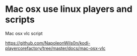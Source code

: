 # Mac osx use linux players and scripts

Mac osx vlc script

https://github.com/NapoleonWils0n/kodi-playercorefactory/tree/master/docs/mac-osx-vlc
